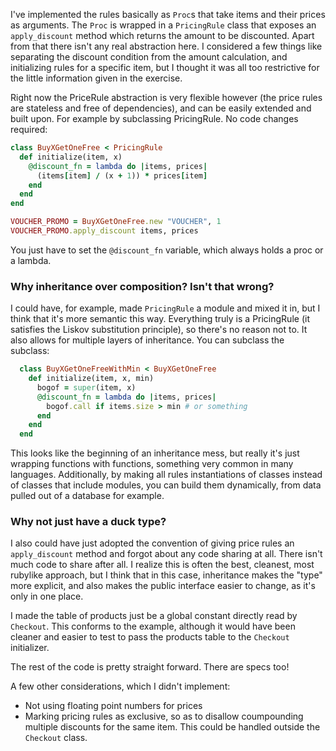 I've implemented the rules basically as `Proc`s that take items and their prices as arguments. The `Proc` is wrapped in a `PricingRule` class that exposes an `apply_discount` method which returns the amount to be discounted. Apart from that there isn't any real abstraction here. I considered a few things like separating the discount condition from the amount calculation, and initializing rules for a specific item, but I thought it was all too restrictive for the little information given in the exercise.

Right now the PriceRule abstraction is very flexible however (the price rules are stateless and free of dependencies), and can be easily extended and built upon. For example by subclassing PricingRule. No code changes required:

<!--Right now the pricerule abstraction is completely separate from any checkout knowledge or product knowledge, so it's very flexible, although not very powerful. To improve this, one could subclass the RulePriceing-->

<!--With only a couple of simple rules, I didn't want to engineer it, but it would be easy to add more layers of abstraction by just subclassing PricingRule. No code changes required.-->

```ruby
class BuyXGetOneFree < PricingRule
  def initialize(item, x)
    @discount_fn = lambda do |items, prices|
      (items[item] / (x + 1)) * prices[item]
    end
  end
end

VOUCHER_PROMO = BuyXGetOneFree.new "VOUCHER", 1
VOUCHER_PROMO.apply_discount items, prices
```

You just have to set the `@discount_fn` variable, which always holds a proc or a lambda.

### Why inheritance over composition? Isn't that wrong?
I could have, for example, made `PricingRule` a module and mixed it in, but I think that it's more semantic this way. Everything truly is a PricingRule (it satisfies the Liskov substitution principle), so there's no reason not to. It also allows for multiple layers of inheritance. You can subclass the subclass:

  ```ruby
    class BuyXGetOneFreeWithMin < BuyXGetOneFree
      def initialize(item, x, min)
        bogof = super(item, x)
        @discount_fn = lambda do |items, prices|
          bogof.call if items.size > min # or something
        end
      end
    end
  ```

This looks like the beginning of an inheritance mess, but really it's just wrapping functions with functions, something very common in many languages.
Additionally, by making all rules instantiations of classes instead of classes that include modules, you can build them dynamically, from data pulled out of a database for example. 

### Why not just have a duck type? 
I also could have just adopted the convention of giving price rules an `apply_discount` method and forgot about any code sharing at all. There isn't much code to share after all. I realize this is often the best, cleanest, most rubylike approach, but I think that in this case, inheritance makes the "type" more explicit, and also makes the public interface easier to change, as it's only in one place.

I made the table of products just be a global constant directly read by `Checkout`. This conforms to the example, although it would have been cleaner and easier to test to pass the products table to the `Checkout` initializer.

The rest of the code is pretty straight forward. There are specs too!

A few other considerations, which I didn't implement:
 - Not using floating point numbers for prices
 - Marking pricing rules as exclusive, so as to disallow coumpounding multiple discounts for the same item. This could be handled outside the `Checkout` class.
